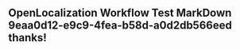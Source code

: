 <properties
ms.topic="hero-topic"
ms.test1="hero-topic"
ms.test2="test"/>


## OpenLocalization Workflow Test MarkDown 9eaa0d12-e9c9-4fea-b58d-a0d2db566eed thanks!



<!--HONumber=Sep16_HO1-->


